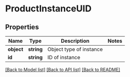 # ProductInstanceUID

## Properties
Name | Type | Description | Notes
------------ | ------------- | ------------- | -------------
**object** | **string** | Object type of instance | 
**id** | **string** | ID of instance | 

[[Back to Model list]](../README.md#documentation-for-models) [[Back to API list]](../README.md#documentation-for-api-endpoints) [[Back to README]](../../README.md)


